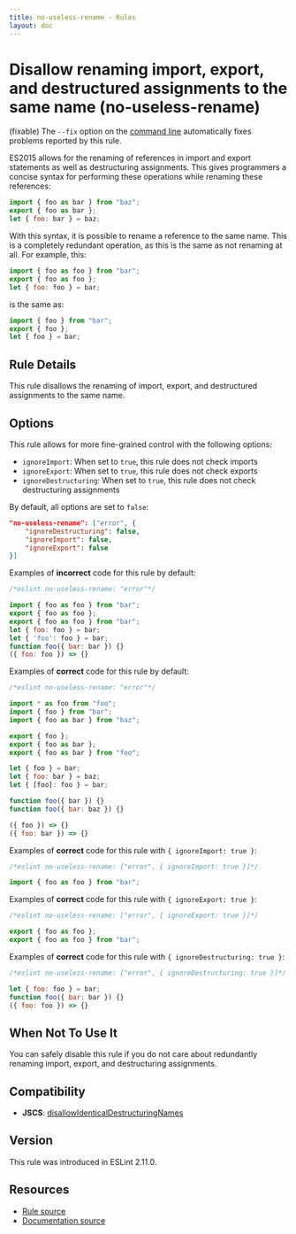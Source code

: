 ```yaml
---
title: no-useless-rename - Rules
layout: doc
---
```

<!-- Note: No pull requests accepted for this file. See README.md in the root directory for details. -->

# Disallow renaming import, export, and destructured assignments to the same name (no-useless-rename)

(fixable) The `--fix` option on the [command line](../user-guide/command-line-interface#fix) automatically fixes problems reported by this rule.

ES2015 allows for the renaming of references in import and export statements as well as destructuring assignments. This gives programmers a concise syntax for performing these operations while renaming these references:

```js
import { foo as bar } from "baz";
export { foo as bar };
let { foo: bar } = baz;
```

With this syntax, it is possible to rename a reference to the same name. This is a completely redundant operation, as this is the same as not renaming at all. For example, this:

```js
import { foo as foo } from "bar";
export { foo as foo };
let { foo: foo } = bar;
```

is the same as:

```js
import { foo } from "bar";
export { foo };
let { foo } = bar;
```

## Rule Details

This rule disallows the renaming of import, export, and destructured assignments to the same name.

## Options

This rule allows for more fine-grained control with the following options:

* `ignoreImport`: When set to `true`, this rule does not check imports
* `ignoreExport`: When set to `true`, this rule does not check exports
* `ignoreDestructuring`: When set to `true`, this rule does not check destructuring assignments

By default, all options are set to `false`:

```json
"no-useless-rename": ["error", {
    "ignoreDestructuring": false,
    "ignoreImport": false,
    "ignoreExport": false
}]
```

Examples of **incorrect** code for this rule by default:

```js
/*eslint no-useless-rename: "error"*/

import { foo as foo } from "bar";
export { foo as foo };
export { foo as foo } from "bar";
let { foo: foo } = bar;
let { 'foo': foo } = bar;
function foo({ bar: bar }) {}
({ foo: foo }) => {}
```

Examples of **correct** code for this rule by default:

```js
/*eslint no-useless-rename: "error"*/

import * as foo from "foo";
import { foo } from "bar";
import { foo as bar } from "baz";

export { foo };
export { foo as bar };
export { foo as bar } from "foo";

let { foo } = bar;
let { foo: bar } = baz;
let { [foo]: foo } = bar;

function foo({ bar }) {}
function foo({ bar: baz }) {}

({ foo }) => {}
({ foo: bar }) => {}
```

Examples of **correct** code for this rule with `{ ignoreImport: true }`:

```js
/*eslint no-useless-rename: ["error", { ignoreImport: true }]*/

import { foo as foo } from "bar";
```

Examples of **correct** code for this rule with `{ ignoreExport: true }`:

```js
/*eslint no-useless-rename: ["error", { ignoreExport: true }]*/

export { foo as foo };
export { foo as foo } from "bar";
```

Examples of **correct** code for this rule with `{ ignoreDestructuring: true }`:

```js
/*eslint no-useless-rename: ["error", { ignoreDestructuring: true }]*/

let { foo: foo } = bar;
function foo({ bar: bar }) {}
({ foo: foo }) => {}
```

## When Not To Use It

You can safely disable this rule if you do not care about redundantly renaming import, export, and destructuring assignments.

## Compatibility

* **JSCS**: [disallowIdenticalDestructuringNames](http://jscs.info/rule/disallowIdenticalDestructuringNames)

## Version

This rule was introduced in ESLint 2.11.0.

## Resources

* [Rule source](https://github.com/eslint/eslint/tree/master/lib/rules/no-useless-rename.js)
* [Documentation source](https://github.com/eslint/eslint/tree/master/docs/rules/no-useless-rename.md)
